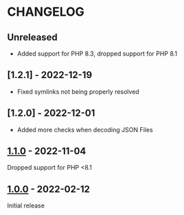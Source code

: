 # CHANGELOG

## Unreleased

* Added support for PHP 8.3, dropped support for PHP 8.1

## [1.2.1] - 2022-12-19

* Fixed symlinks not being properly resolved

## [1.2.0] - 2022-12-01

* Added more checks when decoding JSON Files

## [1.1.0] - 2022-11-04

Dropped support for PHP <8.1

## [1.0.0] - 2022-02-12

Initial release

[Unreleased]: https://github.com/beste/json/compare/1.10...main
[1.1.0]: https://github.com/beste/json/compare/1.0.0...1.1.0
[1.0.0]: https://github.com/beste/json/releases/tag/1.0.0
